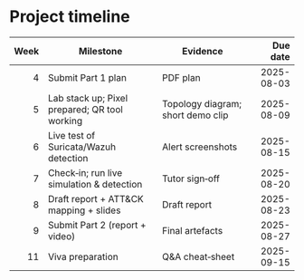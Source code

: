 # Project timeline

| Week | Milestone                                       | Evidence                          | Due date |
|-----:|--------------------------------------------------|-----------------------------------|---------:|
| 4    | Submit Part 1 plan                               | PDF plan                          | 2025-08-03 |
| 5    | Lab stack up; Pixel prepared; QR tool working    | Topology diagram; short demo clip | 2025-08-09 |
| 6    | Live test of Suricata/Wazuh detection            | Alert screenshots                  | 2025-08-15 |
| 7    | Check‑in; run live simulation & detection        | Tutor sign‑off                     | 2025-08-20 |
| 8    | Draft report + ATT&CK mapping + slides           | Draft report                       | 2025-08-23 |
| 9    | Submit Part 2 (report + video)                   | Final artefacts                    | 2025-08-27 |
| 11   | Viva preparation                                 | Q&A cheat‑sheet                    | 2025-09-15 |
